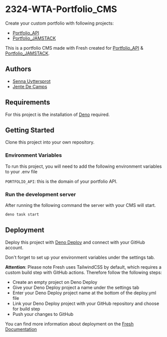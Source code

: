 # 2324-WTA-Portfolio_CMS

Create your custom portfolio with following projects:

- [Portfolio_API](https://github.com/SennaUyttersprot03/2324-WTA-Portfolio_API)
- [Portfolio_JAMSTACK](https://gitlab.com/jente.decamps/2324-wta-portfolio-jamstack)

This is a portfolio CMS made with Fresh created for
[Portfolio_API](https://github.com/SennaUyttersprot03/2324-WTA-Portfolio_API) &
[Portfolio_JAMSTACK](https://gitlab.com/jente.decamps/2324-wta-portfolio-jamstack).

## Authors

- [Senna Uyttersprot](https://gitlab.com/senna.uyttersprot)
- [Jente De Camps](https://gitlab.com/jente.decamps)

## Requirements

For this project is the installation of
[Deno](https://docs.deno.com/runtime/manual) required.

## Getting Started

Clone this project into your own repository.

### Environment Variables

To run this project, you will need to add the following environment variables to
your .env file

`PORTFOLIO_API`: this is the domain of your portfolio API.

### Run the development server

After running the following command the server with your CMS will start.

```bash
deno task start
```

## Deployment

Deploy this project with [Deno Deploy](https://deno.com/deploy) and connect with
your GitHub account.

Don't forget to set up your environment variables under the settings tab.

**Attention**: Please note Fresh uses TailwindCSS by default, which requires a
custom build step with GitHub actions. Therefore follow the following steps:

- Create an empty project on Deno Deploy
- Give your Deno Deploy project a name under the settings tab
- Enter your Deno Deploy project name at the bottom of the deploy.yml file
- Link your Deno Deploy project with your GitHub repository and choose for build
  step
- Push your changes to GitHub

You can find more information about deployment on the
[Fresh Documentation](https://fresh.deno.dev/docs/concepts/ahead-of-time-builds#deploying-an-optimized-fresh-project)
